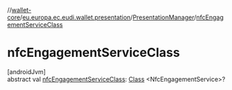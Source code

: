//[wallet-core](../../../index.md)/[eu.europa.ec.eudi.wallet.presentation](../index.md)/[PresentationManager](index.md)/[nfcEngagementServiceClass](nfc-engagement-service-class.md)

# nfcEngagementServiceClass

[androidJvm]\
abstract
val [nfcEngagementServiceClass](nfc-engagement-service-class.md): [Class](https://developer.android.com/reference/kotlin/java/lang/Class.html)
&lt;NfcEngagementService&gt;?
